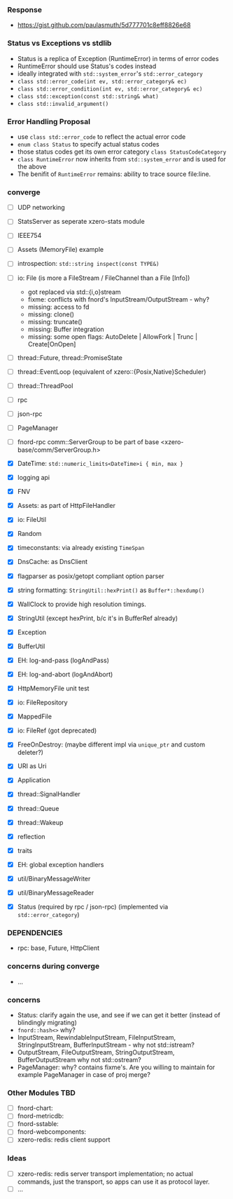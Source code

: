  
### Response

- https://gist.github.com/paulasmuth/5d777701c8eff8826e68

### Status vs Exceptions vs stdlib

- Status is a replica of Exception (RuntimeError) in terms of error codes
- RuntimeError should use Status's codes instead
- ideally integrated with `std::system_error`'s `std::error_category`
- `class std::error_code(int ev, std::error_category& ec)`
- `class std::error_condition(int ev, std::error_category& ec)`
- `class std::exception(const std::string& what)`
- `class std::invalid_argument()`

### Error Handling Proposal

- use `class std::error_code` to reflect the actual error code
- `enum class Status` to specify actual status codes
- those status codes get its own error category `class StatusCodeCategory`
- `class RuntimeError` now inherits from `std::system_error`
  and is used for the above
- The benifit of `RuntimeError` remains: ability to trace source file:line.

### converge

- [ ] UDP networking
- [ ] StatsServer as seperate xzero-stats module
- [ ] IEEE754
- [ ] Assets (MemoryFile) example
- [ ] introspection: `std::string inspect(const TYPE&)`

- [ ] io: File (is more a FileStream / FileChannel than a File [Info])
  - got replaced via std::{i,o}stream
  - fixme: conflicts with fnord's InputStream/OutputStream - why?
  - missing: access to fd
  - missing: clone()
  - missing: truncate()
  - missing: Buffer integration
  - missing: some open flags: AutoDelete | AllowFork | Trunc | Create[OnOpen]
- [ ] thread::Future, thread::PromiseState
- [ ] thread::EventLoop (equivalent of xzero::{Posix,Native}Scheduler)
- [ ] thread::ThreadPool
- [ ] rpc
- [ ] json-rpc
- [ ] PageManager
- [ ] fnord-rpc comm::ServerGroup to be part of base
      <xzero-base/comm/ServerGroup.h>
- [x] DateTime: `std::numeric_limits<DateTime>i { min, max }`
- [x] logging api
- [x] FNV
- [x] Assets: as part of HttpFileHandler
- [x] io: FileUtil
- [x] Random
- [x] timeconstants: via already existing `TimeSpan`
- [x] DnsCache: as DnsClient
- [x] flagparser as posix/getopt compliant option parser
- [x] string formatting: `StringUtil::hexPrint()` as `Buffer*::hexdump()`
- [x] WallClock to provide high resolution timings.
- [x] StringUtil (except hexPrint, b/c it's in BufferRef already)
- [x] Exception
- [x] BufferUtil
- [x] EH: log-and-pass (logAndPass)
- [x] EH: log-and-abort (logAndAbort)
- [x] HttpMemoryFile unit test
- [x] io: FileRepository
- [x] MappedFile
- [x] io: FileRef (got deprecated)
- [x] FreeOnDestroy: (maybe different impl via `unique_ptr` and custom deleter?)
- [x] URI as Uri
- [x] Application
- [x] thread::SignalHandler
- [x] thread::Queue
- [x] thread::Wakeup
- [x] reflection
- [x] traits
- [x] EH: global exception handlers
- [x] util/BinaryMessageWriter
- [x] util/BinaryMessageReader
- [x] Status (required by rpc / json-rpc)
      (implemented via `std::error_category`)

### DEPENDENCIES

- rpc: base, Future, HttpClient

### concerns during converge

- ...

### concerns

- Status: clarify again the use, and see if we can get it better (instead of
    blindingly migrating)
- `fnord::hash<>` why?
- InputStream, RewindableInputStream, FileInputStream, StringInputStream,
  BufferInputStream - why not std::istream?
- OutputStream, FileOutputStream, StringOutputStream, BufferOutputStream
  why not std::ostream?
- PageManager: why? contains fixme's.
  Are you willing to maintain for example PageManager in case of proj merge?

### Other Modules TBD

- [ ] fnord-chart:
- [ ] fnord-metricdb:
- [ ] fnord-sstable:
- [ ] fnord-webcomponents:
- [ ] xzero-redis: redis client support

### Ideas

- [ ] xzero-redis: redis server transport implementation;
      no actual commands, just the transport,
      so apps can use it as protocol layer.
- [ ] ...
